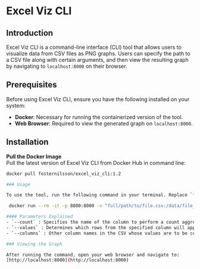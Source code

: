 # Excel Viz CLI

## Introduction
Excel Viz CLI is a command-line interface (CLI) tool that allows users to visualize data from CSV files as PNG graphs. Users can specify the path to a CSV file along with certain arguments, and then view the resulting graph by navigating to `localhost:8000` on their browser.

## Prerequisites
Before using Excel Viz CLI, ensure you have the following installed on your system:
- **Docker**: Necessary for running the containerized version of the tool.
- **Web Browser**: Required to view the generated graph on `localhost:8000`.

## Installation
 **Pull the Docker Image**  
   Pull the latest version of Excel Viz CLI from Docker Hub in command line:
   ```bash
   docker pull fosternilsson/excel_viz_cli:1.2

### Usage

To use the tool, run the following command in your terminal. Replace `full/path/to/file.csv` with the actual path to your CSV file.

    docker run --rm -it -p 8000:8000 -v "full/path/to/file.csv:/data/file_name.csv" fosternilsson/excel_viz_cli:1.2 /data/file_name.csv --count --values --columns

#### Parameters Explained
- `--count` : Specifies the name of the column to perform a count aggregation on.
- `--values` : Determines which rows from the specified column will appear on the x-axis of the graph.
- `--columns` : Other column names in the CSV whose values are to be counted and displayed.

### Viewing the Graph

After running the command, open your web browser and navigate to:
[http://localhost:8000](http://localhost:8000)


